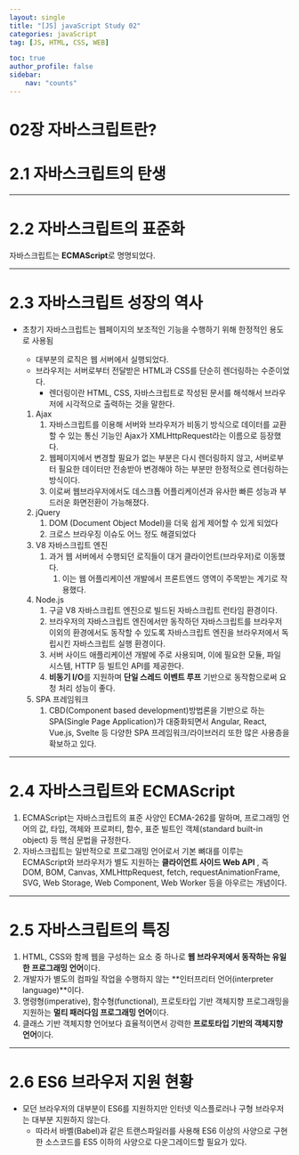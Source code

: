 ```yaml
---
layout: single
title: "[JS] javaScript Study 02"
categories: javaScript
tag: [JS, HTML, CSS, WEB]

toc: true
author_profile: false
sidebar:
    nav: "counts"
---
```


# 02장 자바스크립트란?

# 2.1 자바스크립트의 탄생

---

# 2.2 자바스크립트의 표준화

자바스크립트는 **ECMAScript**로 명명되었다.

---

# 2.3 자바스크립트 성장의 역사

- 초창기 자바스크립트는 웹페이지의 보조적인 기능을 수행하기 위해 한정적인 용도로 사용됨
    - 대부분의 로직은 웹 서버에서 실행되었다.
    - 브라우저는 서버로부터 전달받은 HTML과 CSS를 단순히 렌더링하는 수준이었다.
        - 렌더링이란 HTML, CSS, 자바스크립트로 작성된 문서를 해석해서 브라우저에 시각적으로 출력하는 것을 말한다.
        
    1. Ajax
        1. 자바스크립트를 이용해 서버와 브라우저가 비동기 방식으로 데이터를 교환할 수 있는 통신 기능인 Ajax가 XMLHttpRequest라는 이름으로 등장했다.
        2. 웹페이지에서 변경할 필요가 없는 부분은 다시 렌더링하지 않고, 서버로부터 필요한 데이터만 전송받아 변경해야 하는 부분만 한정적으로 렌더링하는 방식이다.
        3. 이로써 웹브라우저에서도 데스크톱 어플리케이션과 유사한 빠른 성능과 부드러운 화면전환이 가능해졌다.
    2. jQuery
        1. DOM (Document Object Model)을 더욱 쉽게 제어할 수 있게 되었다
        2. 크로스 브라우징 이슈도 어느 정도 해결되었다
    3. V8 자바스크립트 엔진
        1. 과거 웹 서버에서 수행되던 로직들이 대거 클라이언트(브라우저)로 이동했다.
            1. 이는 웹 어플리케이션 개발에서 프론트엔드 영역이 주목받는 계기로 작용했다.
    4. Node.js
        1. 구글 V8 자바스크립트 엔진으로 빌드된 자바스크립트 런타임 환경이다.
        2. 브라우저의 자바스크립트 엔진에서만 동작하던 자바스크립트를 브라우저 이외의 환경에서도 동작할 수 있도록 자바스크립트 엔진을 브라우저에서 독립시킨 자바스크립트 실행 환경이다.
        3. 서버 사이드 애플리케이션 개발에 주로 사용되며, 이에 필요한 모듈, 파일 시스템, HTTP 등 빌트인 API를 제공한다.
        4. **비동기 I/O**를 지원하며 **단일 스레드 이벤트 루프** 기반으로 동작함으로써 요청 처리 성능이 좋다.
    5. SPA 프레임워크
        1. CBD(Component based development)방법론을 기반으로 하는 SPA(Single Page Application)가 대중화되면서 Angular, React, Vue.js, Svelte 등 다양한 SPA 프레임워크/라이브러리 또한 많은 사용층을 확보하고 있다.

---

# 2.4 자바스크립트와 ECMAScript

1. ECMAScript는 자바스크립트의 표준 사양인 ECMA-262를 말하며, 프로그래밍 언어의 값, 타입, 객체와 프로퍼티, 함수, 표준 빌트인 객체(standard built-in object) 등 핵심 문법을 규정한다.
2. 자바스크립트는 일반적으로 프로그래밍 언어로서 기본 뼈대를 이루는 ECMAScript와 브라우저가 별도 지원하는 **클라이언트 사이드 Web API** , 즉 DOM, BOM, Canvas, XMLHttpRequest, fetch, requestAnimationFrame, SVG, Web Storage, Web Component, Web Worker 등을 아우르는 개념이다. 

---

# 2.5 자바스크립트의 특징

1. HTML, CSS와 함께 웹을 구성하는 요소 중 하나로 **웹 브라우저에서 동작하는 유일한 프로그래밍 언어**이다.
2. 개발자가 별도의 컴파일 작업을 수행하지 않는 **인터프리터 언어(interpreter language)**이다.
3. 명령형(imperative), 함수형(functional), 프로토타입 기반 객체지향 프로그래밍을 지원하는 **멀티 패러다임 프로그래밍 언어**이다.
4. 클래스 기반 객체지향 언어보다 효율적이면서 강력한 **프로토타입 기반의 객체지향 언어**이다.

---

# 2.6 ES6 브라우저 지원 현황

- 모던 브라우저의 대부분이 ES6를 지원하지만 인터넷 익스플로러나 구형 브라우저는 대부분 지원하지 않는다.
    - 따라서 바벨(Babel)과 같은 트랜스파일러를 사용해 ES6 이상의 사양으로 구현한 소스코드를 ES5 이하의 사양으로 다운그레이드할 필요가 있다.